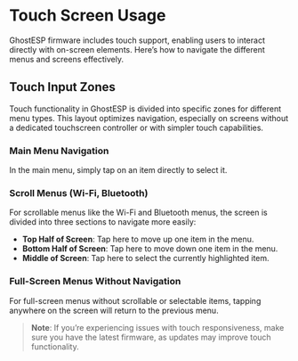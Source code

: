 # Touch Screen Usage

GhostESP firmware includes touch support, enabling users to interact directly with on-screen elements. Here’s how to navigate the different menus and screens effectively.

## Touch Input Zones

Touch functionality in GhostESP is divided into specific zones for different menu types. This layout optimizes navigation, especially on screens without a dedicated touchscreen controller or with simpler touch capabilities.

### Main Menu Navigation

In the main menu, simply tap on an item directly to select it.

### Scroll Menus (Wi-Fi, Bluetooth)

For scrollable menus like the Wi-Fi and Bluetooth menus, the screen is divided into three sections to navigate more easily:

- **Top Half of Screen**: Tap here to move up one item in the menu.
- **Bottom Half of Screen**: Tap here to move down one item in the menu.
- **Middle of Screen**: Tap here to select the currently highlighted item.

### Full-Screen Menus Without Navigation

For full-screen menus without scrollable or selectable items, tapping anywhere on the screen will return to the previous menu.

> **Note**: If you’re experiencing issues with touch responsiveness, make sure you have the latest firmware, as updates may improve touch functionality.
